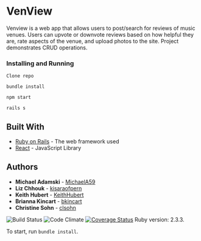 # VenView

Venview is a web app that allows users to post/search for reviews of music
venues. Users can upvote or downvote reviews based on how helpful they are, rate
aspects of the venue, and upload photos to the site. Project demonstrates CRUD
operations.



### Installing and Running

```
Clone repo
```

```
bundle install
```

```
npm start
```

```
rails s
```

## Built With

* [Ruby on Rails](http://rubyonrails.org/) - The web framework used
* [React](https://facebook.github.io/react/) - JavaScript Library

## Authors

* **Michael Adamski** - [MichaelA59](https://github.com/MichaelA59)
* **Liz Chhouk** - [kisaraofpern](https://github.com/kisaraofpern)
* **Keith Hubert** - [KeithHubert](https://github.com/KeithHubert)
* **Brianna Kincart** - [bkincart](https://github.com/bkincart)
* **Christine Sohn** - [clsohn](https://github.com/clsohn)

![Build Status](https://codeship.com/projects/b0175f50-0761-0135-c695-4619059f53e8/status?branch=master)
![Code Climate](https://codeclimate.com/github/MichaelA59/VenView.png)
[![Coverage Status](https://coveralls.io/repos/github/MichaelA59/VenView/badge.svg?branch=master)](https://coveralls.io/github/MichaelA59/VenView?branch=master)
Ruby version: 2.3.3.

To start, run `bundle install`.

